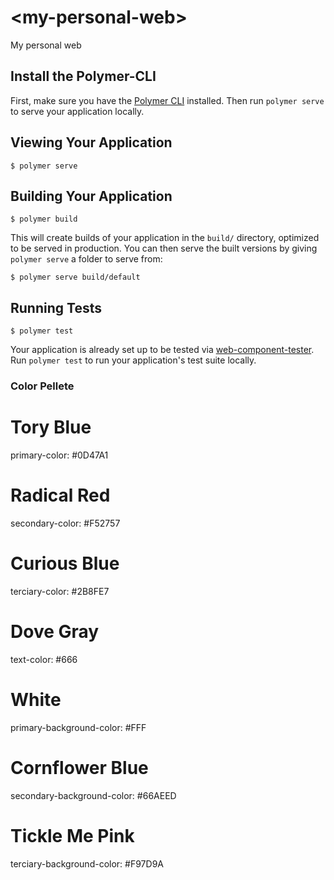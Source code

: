 # \<my-personal-web\>

My personal web

## Install the Polymer-CLI

First, make sure you have the [Polymer CLI](https://www.npmjs.com/package/polymer-cli) installed. Then run `polymer serve` to serve your application locally.

## Viewing Your Application

```
$ polymer serve
```

## Building Your Application

```
$ polymer build
```

This will create builds of your application in the `build/` directory, optimized to be served in production. You can then serve the built versions by giving `polymer serve` a folder to serve from:

```
$ polymer serve build/default
```

## Running Tests

```
$ polymer test
```

Your application is already set up to be tested via [web-component-tester](https://github.com/Polymer/web-component-tester). Run `polymer test` to run your application's test suite locally.

### Color Pellete

# Tory Blue
primary-color: #0D47A1
# Radical Red
secondary-color: #F52757
# Curious Blue
terciary-color: #2B8FE7
# Dove Gray
text-color: #666
# White
primary-background-color: #FFF
# Cornflower Blue
secondary-background-color: #66AEED
# Tickle Me Pink
terciary-background-color: #F97D9A